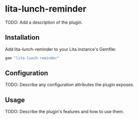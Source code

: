 # lita-lunch-reminder

TODO: Add a description of the plugin.

## Installation

Add lita-lunch-reminder to your Lita instance's Gemfile:

``` ruby
gem "lita-lunch-reminder"
```

## Configuration

TODO: Describe any configuration attributes the plugin exposes.

## Usage

TODO: Describe the plugin's features and how to use them.
